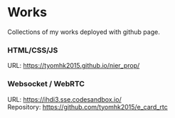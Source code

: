 # Works

Collections of my works deployed with github page.

### HTML/CSS/JS

URL: <a href="https://tyomhk2015.github.io/nier_prop/">https://tyomhk2015.github.io/nier_prop/</a>


### Websocket / WebRTC

URL: <a href="https://ihdi3.sse.codesandbox.io/">https://ihdi3.sse.codesandbox.io/</a><br>
Repository: <a href="https://github.com/tyomhk2015/e_card_rtc">https://github.com/tyomhk2015/e_card_rtc</a>

